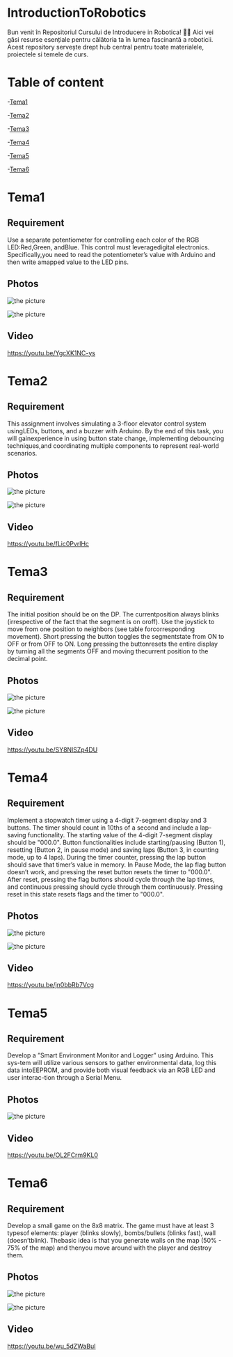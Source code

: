 # IntroductionToRobotics
Bun venit în Repositoriul Cursului de Introducere in Robotica! 🤖✨ Aici vei găsi resurse esențiale pentru călătoria ta în lumea fascinantă a roboticii. Acest repository servește drept hub central pentru toate materialele, proiectele si temele de curs.

# Table of content
-[Tema1](#tema1)

-[Tema2](#tema2)

-[Tema3](#tema3)

-[Tema4](#tema4)

-[Tema5](#tema5)

-[Tema6](#tema6)

# Tema1

## Requirement

Use a separate potentiometer for controlling each color of the RGB LED:Red,Green, andBlue.  This control must leveragedigital electronics.  Specifically,you  need  to  read  the  potentiometer’s  value  with  Arduino  and  then  write  amapped value to the LED pins.

## Photos

![the picture](Tema1/IMG_6309.png)

![the picture](Tema1/IMG_6310.png)

## Video

https://youtu.be/YgcXK1NC-ys

# Tema2

## Requirement

This  assignment  involves  simulating  a  3-floor  elevator  control  system  usingLEDs, buttons, and a buzzer with Arduino. By the end of this task, you will gainexperience in using button state change, implementing debouncing techniques,and coordinating multiple components to represent real-world scenarios.

## Photos

![the picture](Tema2/IMG_6320.png)

![the picture](Tema2/IMG_6321.png)

## Video

https://youtu.be/fLic0PvrlHc

# Tema3

## Requirement

The  initial  position  should  be  on  the  DP.  The  currentposition always blinks (irrespective of the fact that the segment is on oroff).  Use the joystick to move from one position to neighbors (see table forcorresponding movement).  Short pressing the button toggles the segmentstate  from  ON  to  OFF  or  from  OFF  to  ON.  Long  pressing  the  buttonresets the entire display by turning all the segments OFF and moving thecurrent position to the decimal point.

## Photos

![the picture](Tema3/IMG_6329.png)

![the picture](Tema3/IMG_6330.png)

## Video
https://youtu.be/SY8NlSZp4DU

# Tema4

## Requirement

Implement a stopwatch timer using a 4-digit 7-segment display and 3 buttons. The timer should count in 10ths of a second and include a lap-saving functionality. The starting value of the 4-digit 7-segment display should be "000.0". Button functionalities include starting/pausing (Button 1), resetting (Button 2, in pause mode) and saving laps (Button 3, in counting mode, up to 4 laps). During the timer counter, pressing the lap button should save that timer’s value in memory. In Pause Mode, the lap flag button doesn’t work, and pressing the reset button resets the timer to "000.0". After reset, pressing the flag buttons should cycle through the lap times, and continuous pressing should cycle through them continuously. Pressing reset in this state resets flags and the timer to "000.0".

## Photos

![the picture](Tema4/IMG_6337.jpeg)

![the picture](Tema4/IMG_6338.jpeg)

## Video
https://youtu.be/jn0bbRb7Vcg

# Tema5

## Requirement

Develop a ”Smart Environment Monitor and Logger” using Arduino.  This sys-tem will utilize various sensors to gather environmental data, log this data intoEEPROM, and provide both visual feedback via an RGB LED and user interac-tion through a Serial Menu.

## Photos

![the picture](Tema5/IMG_6350.jpeg)


## Video

https://youtu.be/OL2FCrm9KL0

# Tema6

## Requirement

Develop a small game on the 8x8 matrix.  The game must have at least 3 typesof elements:  player (blinks slowly),  bombs/bullets (blinks fast),  wall (doesn’tblink). Thebasic idea is that you generate walls on the map (50% - 75% of the map) and thenyou move around with the player and destroy them.

## Photos

![the picture](Tema6/IMG_6356.jpeg)

![the picture](Tema6/IMG_6357.jpeg)

## Video

https://youtu.be/wu_5dZWaBuI
